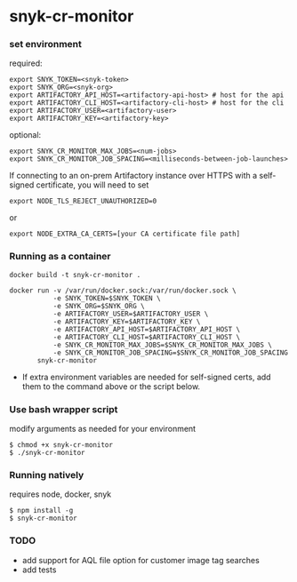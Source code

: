 # snyk-cr-monitor

### set environment
required:
```
export SNYK_TOKEN=<snyk-token>
export SNYK_ORG=<snyk-org>
export ARTIFACTORY_API_HOST=<artifactory-api-host> # host for the api
export ARTIFACTORY_CLI_HOST=<artifactory-cli-host> # host for the cli
export ARTIFACTORY_USER=<artifactory-user>
export ARTIFACTORY_KEY=<artifactory-key>
```

optional:
```
export SNYK_CR_MONITOR_MAX_JOBS=<num-jobs>
export SNYK_CR_MONITOR_JOB_SPACING=<milliseconds-between-job-launches>
```

If connecting to an on-prem Artifactory instance over HTTPS with a self-signed certificate, you will need to set
```
export NODE_TLS_REJECT_UNAUTHORIZED=0
```
or
```
export NODE_EXTRA_CA_CERTS=[your CA certificate file path]
```



### Running as a container
```
docker build -t snyk-cr-monitor .
```
```
docker run -v /var/run/docker.sock:/var/run/docker.sock \
           -e SNYK_TOKEN=$SNYK_TOKEN \
           -e SNYK_ORG=$SNYK_ORG \
           -e ARTIFACTORY_USER=$ARTIFACTORY_USER \
           -e ARTIFACTORY_KEY=$ARTIFACTORY_KEY \
           -e ARTIFACTORY_API_HOST=$ARTIFACTORY_API_HOST \
           -e ARTIFACTORY_CLI_HOST=$ARTIFACTORY_CLI_HOST \
           -e SNYK_CR_MONITOR_MAX_JOBS=$SNYK_CR_MONITOR_MAX_JOBS \
           -e SNYK_CR_MONITOR_JOB_SPACING=$SNYK_CR_MONITOR_JOB_SPACING
       snyk-cr-monitor
```

* If extra environment variables are needed for self-signed certs, add them to the command above or the script below.

### Use bash wrapper script
modify arguments as needed for your environment
```
$ chmod +x snyk-cr-monitor
$ ./snyk-cr-monitor
```
### Running natively 
  requires node, docker, snyk
```
$ npm install -g 
$ snyk-cr-monitor
```

### TODO
- add support for AQL file option for customer image tag searches
- add tests
